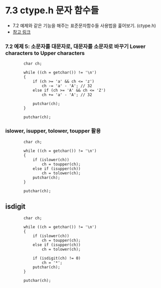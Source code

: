 # 7.3 ctype.h 문자 함수들

* 7.2 예제와 같은 기능을 해주는 표준문자함수들 사용법을 훑어보기. (ctype.h)
* [참고 링크](https://www.tutorialspoint.com/c_standard_library/ctype_h.htm)

### 7.2 예제 5: 소문자를 대문자로, 대문자를 소문자로 바꾸기 Lower characters to Upper characters
            char ch;

            while ((ch = getchar()) != '\n')
            {
                if (ch >= 'a' && ch <= 'z') 
                    ch -= 'a' - 'A'; // 32
                else if (ch >= 'A' && ch <= 'Z') 
                    ch += 'a' - 'A'; // 32
                    
                putchar(ch);
            }
            
            putchar(ch);

### islower, isupper, tolower, toupper 활용

            char ch;

            while ((ch = getchar()) != '\n')
            {
                if (islower(ch)) 
                    ch = toupper(ch);
                else if (isupper(ch)) 
                    ch = tolower(ch);
                putchar(ch);
            }
            
            putchar(ch);


## isdigit
            char ch;

            while ((ch = getchar()) != '\n')
            {
                if (islower(ch)) 
                    ch = toupper(ch);
                else if (isupper(ch)) 
                    ch = tolower(ch);
            
                if (isdigit(ch) != 0)
                    ch = '*';
                putchar(ch);
            }
            
            putchar(ch);
